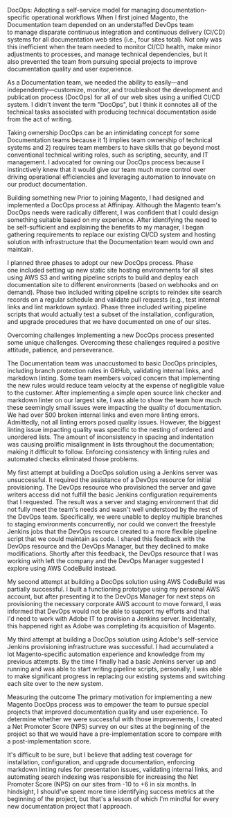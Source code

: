 DocOps: Adopting a self-service model for managing documentation-specific operational workflows
When I first joined Magento, the Documentation team depended on an understaffed DevOps team to manage disparate continuous integration and continuous delivery (CI/CD) systems for all documentation web sites (i.e., four sites total). Not only was this inefficient when the team needed to monitor CI/CD health, make minor adjustments to processes, and manage technical dependencies, but it also prevented the team from pursuing special projects to improve documentation quality and user experience. 

As a Documentation team, we needed the ability to easily—and independently—customize, monitor, and troubleshoot the development and publication process (DocOps) for all of our web sites using a unified CI/CD system. I didn't invent the term "DocOps", but I think it connotes all of the technical tasks associated with producing technical documentation aside from the act of writing.

Taking ownership
DocOps can be an intimidating concept for some Documentation teams because it 1) implies team ownership of technical systems and 2) requires team members to have skills that go beyond most conventional technical writing roles, such as scripting, security, and IT management. I advocated for owning our DocOps process because I instinctively knew that it would give our team much more control over driving operational efficiencies and leveraging automation to innovate on our product documentation.

Building something new
Prior to joining Magento, I had designed and implemented a DocOps process at Affinipay. Although the Magento team's DocOps needs were radically different, I was confident that I could design something suitable based on my experience. After identifying the need to be self-sufficient and explaining the benefits to my manager, I began gathering requirements to replace our existing CI/CD system and hosting solution with infrastructure that the Documentation team would own and maintain.

I planned three phases to adopt our new DocOps process. Phase one included setting up new static site hosting environments for all sites using AWS S3 and writing pipeline scripts to build and deploy each documentation site to different environments (based on webhooks and on demand). Phase two included writing pipeline scripts to reindex site search records on a regular schedule and validate pull requests (e.g., test internal links and lint markdown syntax). Phase three included writing pipeline scripts that would actually test a subset of the installation, configuration, and upgrade procedures that we have documented on one of our sites.

Overcoming challenges
Implementing a new DocOps process presented some unique challenges. Overcoming these challenges required a positive attitude, patience, and perseverance.

The Documentation team was unaccustomed to basic DocOps principles, including branch protection rules in GitHub, validating internal links, and markdown linting. Some team members voiced concern that implementing the new rules would reduce team velocity at the expense of negligible value to the customer. After implementing a simple open source link checker and markdown linter on our largest site, I was able to show the team how much these seemingly small issues were impacting the quality of documentation. We had over 500 broken internal links and even more linting errors. Admittedly, not all linting errors posed quality issues. However, the biggest linting issue impacting quality was specific to the nesting of ordered and unordered lists. The amount of inconsistency in spacing and indentation was causing prolific misalignment in lists throughout the documentation; making it difficult to follow. Enforcing consistency with linting rules and automated checks eliminated those problems.

My first attempt at building a DocOps solution using a Jenkins server was unsuccessful. It required the assistance of a DevOps resource for initial provisioning. The DevOps resource who provisioned the server and gave writers access did not fulfill the basic Jenkins configuration requirements that I requested. The result was a server and staging environment that did not fully meet the team's needs and wasn't well understood by the rest of the DevOps team. Specifically, we were unable to deploy multiple branches to staging environments concurrently, nor could we convert the freestyle Jenkins jobs that the DevOps resource created to a more flexible pipeline script that we could maintain as code. I shared this feedback with the DevOps resource and the DevOps Manager, but they declined to make modifications. Shortly after this feedback, the DevOps resource that I was working with left the company and the DevOps Manager suggested I explore using AWS CodeBuild instead.

My second attempt at building a DocOps solution using AWS CodeBuild was partially successful. I built a functioning prototype using my personal AWS account, but after presenting it to the DevOps Manager for next steps on provisioning the necessary corporate AWS account to move forward, I was informed that DevOps would not be able to support my efforts and that I'd need to work with Adobe IT to provision a Jenkins server. Incidentally, this happened right as Adobe was completing its acquisition of Magento.

My third attempt at building a DocOps solution using Adobe's self-service Jenkins provisioning infrastructure was successful. I had accumulated a lot Magento-specific automation experience and knowledge from my previous attempts. By the time I finally had a basic Jenkins server up and running and was able to start writing pipeline scripts, personally, I was able to make significant progress in replacing our existing systems and switching each site over to the new system.

Measuring the outcome
The primary motivation for implementing a new Magento DocOps process was to empower the team to pursue special projects that improved documentation quality and user experience. To determine whether we were successful with those improvements, I created a Net Promoter Score (NPS) survey on our sites at the beginning of the project so that we would have a pre-implementation score to compare with a post-implementation score.

It's difficult to be sure, but I believe that adding test coverage for installation, configuration, and upgrade documentation, enforcing markdown linting rules for presentation issues, validating internal links, and automating search indexing was responsible for increasing the Net Promoter Score (NPS) on our sites from -10 to +6 in six months. In hindsight, I should've spent more time identifying success metrics at the beginning of the project, but that's a lesson of which I'm mindful for every new documentation project that I approach.
